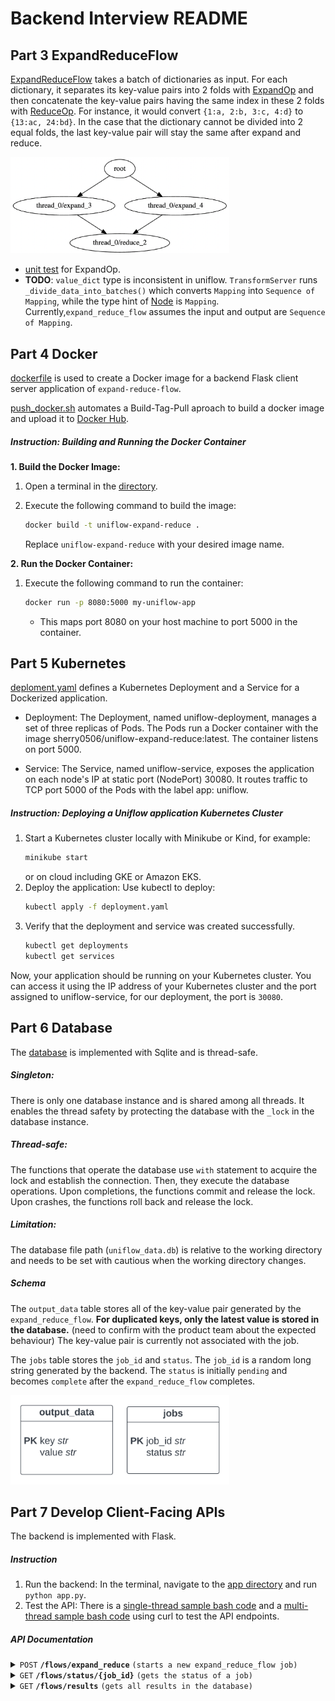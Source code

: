 # Backend Interview README

## Part 3 ExpandReduceFlow
[ExpandReduceFlow](../uniflow/flow/transform/expand_reduce_flow.py) takes a batch of dictionaries as input. For each dictionary, it separates its key-value pairs into 2 folds with [ExpandOp](../uniflow/op/basic/expand_op.py) and then concatenate the key-value pairs having the same index in these 2 folds with [ReduceOp](../uniflow/op/basic/reduce_op.py). For instance, it would convert ``{1:a, 2:b, 3:c, 4:d}`` to ``{13:ac, 24:bd}``. In the case that the dictionary cannot be divided into 2 equal folds, the last key-value pair will stay the same after expand and reduce.

<img src="expand-reduce-flow.png" alt="flow logic" width="350"/>

- [unit test](../tests/op/basic/test_expand_op.py) for ExpandOp.
- **TODO**: ``value_dict`` type is inconsistent in uniflow. ``TransformServer`` runs ``_divide_data_into_batches()`` which converts ``Mapping`` into ``Sequence of Mapping``, while the type hint of [Node](../uniflow/node.py) is ``Mapping``. Currently,``expand_reduce_flow`` assumes the input and output are ``Sequence of Mapping``.

## Part 4 Docker
[dockerfile](../dockerfile) is used to create a Docker image for a backend Flask client server application of ``expand-reduce-flow``.

[push_docker.sh](../push_docker.sh) automates a Build-Tag-Pull aproach to build a docker image and upload it to [Docker Hub](https://hub.docker.com/repository/docker/sherry0506/uniflow-expand-reduce/general).

##### Instruction: Building and Running the Docker Container

**1. Build the Docker Image:**

1. Open a terminal in the [directory](../).
2. Execute the following command to build the image:

   ```bash
   docker build -t uniflow-expand-reduce .
   ```
   Replace ``uniflow-expand-reduce`` with your desired image name.

**2. Run the Docker Container:**
1. Execute the following command to run the container:

    ```bash
    docker run -p 8080:5000 my-uniflow-app
    ```
    - This maps port 8080 on your host machine to port 5000 in the container.

## Part 5 Kubernetes
[deploment.yaml](../deployment.yaml) defines a Kubernetes Deployment and a Service for a Dockerized application.

- Deployment: The Deployment, named uniflow-deployment, manages a set of three replicas of Pods. The Pods run a Docker container with the image sherry0506/uniflow-expand-reduce:latest. The container listens on port 5000.

- Service: The Service, named uniflow-service, exposes the application on each node's IP at static port (NodePort) 30080. It routes traffic to TCP port 5000 of the Pods with the label app: uniflow.

##### Instruction: Deploying a Uniflow application Kubernetes Cluster
1. Start a Kubernetes cluster locally with Minikube or Kind, for example:
    ```bash
    minikube start
    ```
    or on cloud including GKE or Amazon EKS.
2. Deploy the application: Use kubectl to deploy:
    ```bash
    kubectl apply -f deployment.yaml
    ```
3. Verify that the deployment and service was created successfully.
    ```bash
   kubectl get deployments
   kubectl get services
    ```
Now, your application should be running on your Kubernetes cluster. You can access it using the IP address of your Kubernetes cluster and the port assigned to uniflow-service, for our deployment, the port is ``30080``.

## Part 6 Database
The [database](../uniflow/flow/database.py) is implemented with Sqlite and is thread-safe.

##### Singleton:
There is only one database instance and is shared among all threads. It enables the thread safety by protecting the database with the ``_lock`` in the database instance.

##### Thread-safe:
The functions that operate the database use ``with`` statement to acquire the lock and establish the connection. Then, they execute the database operations. Upon completions, the functions commit and release the lock. Upon crashes, the functions roll back and release the lock.

##### Limitation: 
The database file path (``uniflow_data.db``) is relative to the working directory and needs to be set with cautious when the working directory changes.

##### Schema
The ``output_data`` table stores all of the key-value pair generated by the ``expand_reduce_flow``. **For duplicated keys, only the latest value is stored in the database.** (need to confirm with the product team about the expected behaviour) The key-value pair is currently not associated with the job.

The ``jobs`` table stores the ``job_id`` and ``status``. The ``job_id`` is a random long string generated by the backend. The ``status`` is initially ``pending`` and becomes ``complete`` after the ``expand_reduce_flow`` completes.

<img src="uniflow-db.png" alt="database schema" width="350"/>

## Part 7 Develop Client-Facing APIs
The backend is implemented with Flask.
##### Instruction
1. Run the backend: In the terminal, navigate to the [app directory](../app/) and run ``python app.py``.
2. Test the API: There is a [single-thread sample bash code](../app/test/single_thread.sh) and a [multi-thread sample bash code](../app/test/multi_thread.sh) using curl to test the API endpoints.

##### API Documentation

<details>
<summary><code>POST</code> <code><b>/flows/expand_reduce</b></code> <code>(starts a new expand_reduce_flow job)</code></summary>

##### Request Parameter
> | name     |  type      | data type      | description                                                  |
> |----------|------------|----------------|--------------------------------------------------------------|
> | None     |  required  | JSON           | list of dictionaries                                         |

Example cURL
> ```javascript
>  curl -H "Content-Type: application/json" --data @seebelow http://localhost:5000/flows/expand_reduce
> ```

Example of data:
```json
[
    {
        "key1": "value1",
        "key2": "value2"
    },
    {
        "key3": "value3",
        "key4": "value4"
    }
]
```

##### Response
> | http code     | content-type                      | response                                                            |
> |---------------|-----------------------------------|---------------------------------------------------------------------|
> | `202`         | `application/json`                | `{"job_id": string}`                                                |
> | `400`         | `application/json`                | `{"code":"400","message":"Bad request"}`                            |


```json
{
    "job_id": "123e4567-e89b-12d3-a456-426614174000"
}
```
</details>

<details>
 <summary><code>GET</code> <code><b>/flows/status/{job_id}</b></code> <code>(gets the status of a job)</code></summary>

##### Request Parameters

> | name     |  type      | data type      | description                                                  |
> |----------|------------|----------------|--------------------------------------------------------------|
> | `job_id` |  required  | string         | The id of the job to check                                   |

Example cURL
> ```javascript
>  curl -X GET -H "Content-Type: application/json" http://localhost:5000/flows/status/123e4567-e89b-12d3-a456-426614174000
> ```

##### Response

> | http code     | content-type                      | response                                                            |
> |---------------|-----------------------------------|---------------------------------------------------------------------|
> | `200`         | `application/json`                | `{"job_id": string, "status": string}`                              |
> | `404`         | `application/json`                | `{"code":"404","message":"Job not found"}`                          |

```json
{
    "job_id": "123e4567-e89b-12d3-a456-426614174000",
    "status": "completed"
}
```
</details>

<details>
 <summary><code>GET</code> <code><b>/flows/results</b></code> <code>(gets all results in the database)</code></summary>

##### Request Parameters

> | name    |  type      | data type      | description                                          |
> |---------|------------|----------------|------------------------------------------------------|
> | `page`  |  required  | int            | The page number                                      |
> | `limit` |  required  | int            | The maximum number of key-value pairs to return      |

Example cURL
> ```javascript
>  curl -X GET -H "Content-Type: application/json" http://localhost:5000/flows/results?page=1&limit=15
> ```

##### Response

> | http code     | content-type                      | response                                                            |
> |---------------|-----------------------------------|---------------------------------------------------------------------|
> | `200`         | `application/json`                | `{"results": dict, "total_pages": int)}`                            |
> | `400`         | `application/json`                | `{"code":"400","message":"Bad request"}`                            |

```json
{
    "results": {        
            "key1key3": "value1vlue3",
            "key2key4": "value2vlue4"
    }
    "total_pages": 1
}
```
</details>

